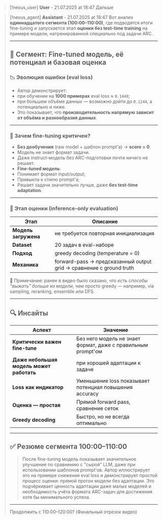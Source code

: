 >[!nexus_user] **User** - 21.07.2025 at 18:47
> Дальше
<!-- UID: e8b57a2e-cd51-4ed7-9026-327bd2169246 -->




>[!nexus_agent] **Assistant** - 21.07.2025 at 18:47
> Вот анализ **одиннадцатого сегмента (100:00–110:00)**, где подводятся итоги fine-tuning и запускается этап **оценки без test-time training** на примере модели, натренированной специально под задачи ARC.
> 
> ---
> 
> ## 🧠 Сегмент: Fine-tuned модель, её потенциал и базовая оценка
> 
> ### 📉 Эволюция ошибки (eval loss)
> 
> - Автор демонстрирует:
>  - при обучении на **1000 примерах** eval loss ≈ `0.1448`;
>  - при большем объёме данных — возможно дойти до `0.1244`, а потенциально и ниже.
> - Это показывает, что **производительность напрямую зависит от объёма и разнообразия данных**.
> 
> ---
> 
> ### 🧪 Зачем fine-tuning критичен?
> 
> - **Без дообучения** (raw model + шаблон prompt'а) → **score = 0**.
>  - Модель не знает формат задачи.
>  - Даже instruct-модель без ARC-подготовки почти ничего не решает.
> - **Fine-tuned модель**:
>  - Понимает формат input/output;
>  - Привыкла к стилю prompt'а;
>  - Решает задачи значительно лучше, даже **без test-time adaptation**.
> 
> ---
> 
> ### 🧮 Этап оценки (inference-only evaluation)
> 
> | Этап | Описание |
> |------|----------|
> | **Модель загружена** | не требуется повторная инициализация |
> | **Dataset** | 20 задач в eval-наборе |
> | **Подход** | greedy decoding (temperature = 0) |
> | **Механика** | forward-pass → предсказанный output grid → сравнение с ground truth |
> 
> 🧠 Примечание: ранее в видео было сказано, что *есть способы “выжать” больше из модели*, чем просто greedy — например, via sampling, reranking, ensemble или DFS.
> 
> ---
> 
> ## 🔍 Инсайты
> 
> | Аспект | Значение |
> |--------|----------|
> | **Критически важен fine-tune** | Без него модель не знает формат, даже с правильным prompt'ом |
> | **Даже небольшая модель может работать** | при хорошей адаптации к задаче |
> | **Loss как индикатор** | Уменьшение loss показывает потенциал повышения accuracy |
> | **Оценка — простая** | Прямой forward pass, сравнение сеток |
> | **Greedy decoding** | Быстро, но не всегда оптимально |
> 
> ---
> 
> ## ✅ Резюме сегмента 100:00–110:00
> 
> > После fine-tuning модель показывает значительное улучшение по сравнению с "сырой" LLM, даже при использовании шаблонов prompt'ов. Автор иллюстрирует это на примере снижения eval loss и демонстрирует простой процесс оценки: прямой прогон модели без адаптации. Это подчёркивает ценность адаптации даже малых моделей и необходимость учёта формата ARC-задач для достижения хотя бы минимального успеха.
> 
> ---
> 
> Продолжить с 110:00–120:00? (Финальный отрезок видео)
<!-- UID: 3b871a58-99d8-4027-b17d-4a2a1d82b5ab -->